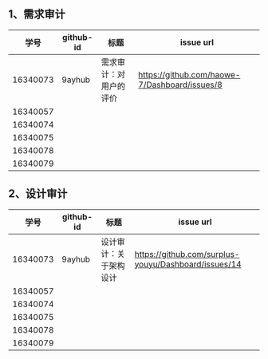 ## 1、需求审计
|学号|	github-id| 	标题|	issue url   |
|--|--| --| --|
| 16340073 | 	9ayhub | 需求审计：对用户的评价 | https://github.com/haowe-7/Dashboard/issues/8 |
| 16340057 |  |  |  |
| 16340074 |  |  |  |
| 16340075 |  |  |  |
| 16340078 |  |  |  |
| 16340079 |  |  |  |


## 2、设计审计
|学号|	github-id| 	标题|	issue url   |
|--|--| --| --|
| 16340073 | 	9ayhub | 设计审计：关于架构设计 | https://github.com/surplus-youyu/Dashboard/issues/14 |
| 16340057 |  |  |  |
| 16340074 |  |  |  |
| 16340075 |  |  |  |
| 16340078 |  |  |  |
| 16340079 |  |  |  |

